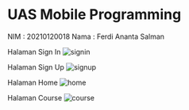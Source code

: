 # UAS Mobile Programming

NIM     : 20210120018
Nama    : Ferdi Ananta Salman


Halaman Sign In
![signin](https://github.com/ferdianantasalman/UAS_MOBILE-PROGRAMMING_FERDI-ANANTA-SALMAN_TI_20210120018/assets/89559526/6d6f4f05-f0d3-4193-b955-e04ab8ec6f1a)


Halaman Sign Up
![signup](https://github.com/ferdianantasalman/UAS_MOBILE-PROGRAMMING_FERDI-ANANTA-SALMAN_TI_20210120018/assets/89559526/0d8fa99f-5959-43f0-9e52-cd920012b192)


Halaman Home
![home](https://github.com/ferdianantasalman/UAS_MOBILE-PROGRAMMING_FERDI-ANANTA-SALMAN_TI_20210120018/assets/89559526/7184b434-3c00-407e-aa78-06f838f7ecb2)


Halaman Course
![course](https://github.com/ferdianantasalman/UAS_MOBILE-PROGRAMMING_FERDI-ANANTA-SALMAN_TI_20210120018/assets/89559526/726a4a50-fa2f-44eb-a8da-11b2a9108ce3)

